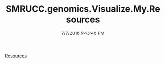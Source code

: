 ﻿---
title: SMRUCC.genomics.Visualize.My.Resources
date: 7/7/2016 5:43:46 PM
---

[Resources](T-SMRUCC.genomics.Visualize.My.Resources.Resources.html)
